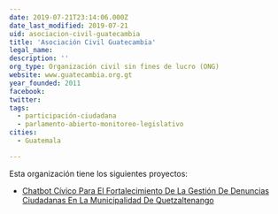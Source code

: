 ```yaml
---
date: 2019-07-21T23:14:06.000Z
date_last_modified: 2019-07-21
uid: asociacion-civil-guatecambia
title: 'Asociación Civil Guatecambia'
legal_name: 
description: ''
org_type: Organización civil sin fines de lucro (ONG)
website: www.guatecambia.org.gt
year_founded: 2011
facebook: 
twitter: 
tags:
  - participación-ciudadana
  - parlamento-abierto-monitoreo-legislativo
cities: 
  - Guatemala

---
```


Esta organización tiene los siguientes proyectos:

- [Chatbot Cívico Para El Fortalecimiento De La Gestión De Denuncias Ciudadanas En La Municipalidad De Quetzaltenango](/proyectos/chatbot-civico-para-el-fortalecimiento-de-la-gestion-de-denuncias-ciudadanas-en-la-municipalidad-de-quetzaltenango)
